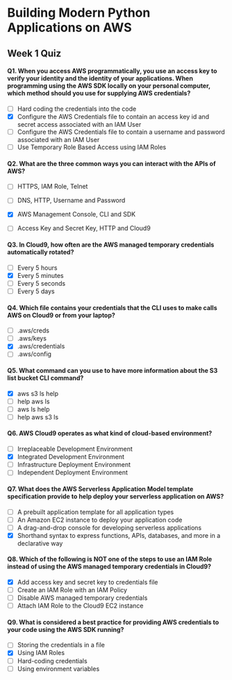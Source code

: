 # Building Modern Python Applications on AWS
## Week 1 Quiz


#### Q1. When you access AWS programmatically, you use an access key to verify your identity and the identity of your applications. When programming using the AWS SDK locally on your personal computer, which method should you use for supplying AWS credentials?

- [ ] Hard coding the credentials into the code
- [x] Configure the AWS Credentials file to contain an access key id and secret access associated with an IAM User
- [ ] Configure the AWS Credentials file to contain a username and password associated with an IAM User
- [ ] Use Temporary Role Based Access using IAM Roles

#### Q2. What are the three common ways you can interact with the APIs of AWS?

- [ ] HTTPS, IAM Role, Telnet
- [ ] DNS, HTTP, Username and Password
- [x] AWS Management Console, CLI and SDK
- [ ] Access Key and Secret Key, HTTP and Cloud9      


#### Q3. In Cloud9, how often are the AWS managed temporary credentials automatically rotated?

- [ ] Every 5 hours
- [x] Every 5 minutes
- [ ] Every 5 seconds
- [ ] Every 5 days

#### Q4. Which file contains your credentials that the CLI uses to make calls AWS on Cloud9 or from your laptop?

- [ ] .aws/creds
- [ ] .aws/keys
- [x] .aws/credentials
- [ ] .aws/config

#### Q5. What command can you use to have more information about the S3 list bucket CLI command?

- [x] aws s3 ls help
- [ ] help aws ls
- [ ] aws ls help
- [ ] help aws s3 ls

#### Q6. AWS Cloud9 operates as what kind of cloud-based environment?

- [ ] Irreplaceable Development Environment
- [x] Integrated Development Environment
- [ ] Infrastructure Deployment Environment
- [ ] Independent Deployment Environment

#### Q7. What does the AWS Serverless Application Model template specification provide to help deploy your serverless application on AWS?

- [ ] A prebuilt application template for all application types
- [ ] An Amazon EC2 instance to deploy your application code
- [ ] A drag-and-drop console for developing serverless applications
- [x] Shorthand syntax to express functions, APIs, databases, and more in a declarative way

#### Q8. Which of the following is NOT one of the steps to use an IAM Role instead of using the AWS managed temporary credentials in Cloud9?

- [x] Add access key and secret key to credentials file
- [ ] Create an IAM Role with an IAM Policy
- [ ] Disable AWS managed temporary credentials
- [ ] Attach IAM Role to the Cloud9 EC2 instance

#### Q9. What is considered a best practice for providing AWS credentials to your code using the AWS SDK running?

- [ ] Storing the credentials in a file
- [x] Using IAM Roles
- [ ] Hard-coding credentials
- [ ] Using environment variables
